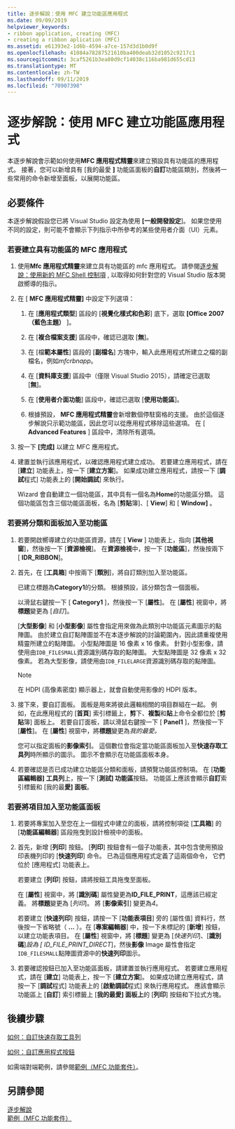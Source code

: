 ```yaml
---
title: 逐步解說：使用 MFC 建立功能區應用程式
ms.date: 09/09/2019
helpviewer_keywords:
- ribbon application, creating (MFC)
- creating a ribbon aplication (MFC)
ms.assetid: e61393e2-1d6b-4594-a7ce-157d3d1b0d9f
ms.openlocfilehash: 41084a78287521610ba400deab32d1052c9217c1
ms.sourcegitcommit: 3caf5261b3ea80d9cf14038c116ba981d655cd13
ms.translationtype: MT
ms.contentlocale: zh-TW
ms.lasthandoff: 09/11/2019
ms.locfileid: "70907398"
---
```

# <a name="walkthrough-creating-a-ribbon-application-by-using-mfc"></a>逐步解說：使用 MFC 建立功能區應用程式

本逐步解說會示範如何使用**MFC 應用程式精靈**來建立預設具有功能區的應用程式。 接著，您可以新增具有 [我的最愛 **]** 功能區面板的**自訂**功能區類別，然後將一些常用的命令新增至面板，以展開功能區。

## <a name="prerequisites"></a>必要條件

本逐步解說假設您已將 Visual Studio 設定為使用 **[一般開發設定**]。 如果您使用不同的設定，則可能不會顯示下列指示中所參考的某些使用者介面（UI）元素。

### <a name="to-create-an-mfc-application-that-has-a-ribbon"></a>若要建立具有功能區的 MFC 應用程式

1. 使用**Mfc 應用程式精靈**來建立具有功能區的 mfc 應用程式。 請參閱[逐步解說：使用新的 MFC Shell 控制項](walkthrough-using-the-new-mfc-shell-controls.md) , 以取得如何針對您的 Visual Studio 版本開啟嚮導的指示。

1. 在 [ **MFC 應用程式精靈]** 中設定下列選項：

    1. 在 [**應用程式類型**] 區段的 [**視覺化樣式和色彩**] 底下，選取 **[Office 2007 （藍色主題）** ]。

    1. 在 [**複合檔案支援**] 區段中，確認已選取 [**無**]。

    1. 在 [檔**範本屬性**] 區段的 [**副檔名**] 方塊中，輸入此應用程式所建立之檔的副檔名，例如*mfcrbnapp*。

    1. 在 [**資料庫支援**] 區段中（僅限 Visual Studio 2015），請確定已選取 [**無**]。

    1. 在 [**使用者介面功能**] 區段中，確認已選取 [**使用功能區**]。

    1. 根據預設， **MFC 應用程式精靈**會新增數個停駐窗格的支援。 由於這個逐步解說只示範功能區，因此您可以從應用程式移除這些選項。 在 [ **Advanced Features** ] 區段中，清除所有選項。

1. 按一下 **[完成]** 以建立 MFC 應用程式。

1. 建置並執行該應用程式，以確認應用程式建立成功。 若要建立應用程式，請在 [**建立**] 功能表上，按一下 [**建立方案**]。 如果成功建立應用程式，請按一下 [**調試**程式] 功能表上的 [**開始調試**] 來執行。

    Wizard 會自動建立一個功能區，其中具有一個名為**Home**的功能區分類。 這個功能區包含三個功能區面板，名為 [**剪貼**簿]、[ **View**] 和 [ **Window]** 。

### <a name="to-add-a-category-and-panel-to-the-ribbon"></a>若要將分類和面板加入至功能區

1. 若要開啟嚮導建立的功能區資源，請在 [ **View** ] 功能表上，指向 [**其他視窗**]，然後按一下 [**資源檢視**]。 在**資源檢視**中，按一下 [**功能區**]，然後按兩下 [ **IDR_RIBBON**]。

1. 首先，在 [**工具箱**] 中按兩下 [**類別**]，將自訂類別加入至功能區。

    已建立標題為**Category1**的分類。 根據預設，該分類包含一個面板。

    以滑鼠右鍵按一下 [ **Category1** ]，然後按一下 [**屬性**]。 在 [**屬性**] 視窗中，將**標題**變更為 [*自訂*]。

    [**大型影像**] 和 [**小型影像**] 屬性會指定用來做為此類別中功能區元素圖示的點陣圖。 由於建立自訂點陣圖並不在本逐步解說的討論範圍內，因此請重複使用精靈所建立的點陣圖。 小型點陣圖是 16 像素 x 16 像素。 針對小型影像，請使用由`IDB_FILESMALL`資源識別碼存取的點陣圖。 大型點陣圖是 32 像素 x 32 像素。 若為大型影像，請使用由`IDB_FILELARGE`資源識別碼存取的點陣圖。

    > [!NOTE]
    > 在 HDPI (高像素密度) 顯示器上，就會自動使用影像的 HDPI 版本。

1. 接下來，要自訂面板。 面板是用來將彼此邏輯相關的項目群組在一起。 例如，在此應用程式的 [**首頁**] 索引標籤上，**剪**下、**複製**和**貼**上命令全都位於 [**剪貼**簿] 面板上。 若要自訂面板，請以滑鼠右鍵按一下 [ **Panel1** ]，然後按一下 [**屬性**]。 在 [**屬性**] 視窗中，將**標題**變更為*我的最愛。*

    您可以指定面板的**影像索引**。 這個數位會指定當功能區面板加入至**快速存取工具列**時所顯示的圖示。 圖示不會顯示在功能區面板本身。

1. 若要確認是否已成功建立功能區分類和面板，請預覽功能區控制項。 在 [**功能區編輯器] 工具列**上，按一下 [**測試] 功能區**按鈕。 功能區上應該會顯示**自訂**索引標籤和 [我的最**愛] 面板**。

### <a name="to-add-elements-to-the-ribbon-panels"></a>若要將項目加入至功能區面板

1. 若要將專案加入至您在上一個程式中建立的面板，請將控制項從 [**工具箱**] 的 [**功能區編輯器**] 區段拖曳到設計檢視中的面板。

1. 首先，新增 [**列印**] 按鈕。 [**列印**] 按鈕會有一個子功能表，其中包含使用預設印表機列印的 [**快速列印**] 命令。 已為這個應用程式定義了這兩個命令， 它們位於 [應用程式] 功能表上。

    若要建立 [**列印**] 按鈕，請將按鈕工具拖曳至面板。

    在 [**屬性**] 視窗中，將 [**識別碼**] 屬性變更為**ID_FILE_PRINT**，這應該已經定義。 將**標題**變更為 [*列印*]。 將 [**影像索引**] 變更為*4*。

    若要建立 [**快速列印**] 按鈕，請按一下 [**功能表項目**] 旁的 [屬性值] 資料行，然後按一下省略號（ **...** ）。在 [**專案編輯器**] 中，按一下未標記的 [**新增**] 按鈕，以建立功能表項目。 在 [**屬性**] 視窗中，將 [**標題**] 變更為 [*快速列印*]、[**識別碼**]*設為 [* *ID_FILE_PRINT_DIRECT*]，然後**影像** Image 屬性會指定`IDB_FILESMALL`點陣圖資源中的**快速列印**圖示。

1. 若要確認按鈕已加入至功能區面板，請建置並執行應用程式。 若要建立應用程式，請在 [**建立**] 功能表上，按一下 [**建立方案**]。 如果成功建立應用程式，請按一下 [**調試**程式] 功能表上的 [**啟動調試**程式] 來執行應用程式。 應該會顯示功能區上 [**自訂**] 索引標籤上 [**我的最愛] 面板上**的 [**列印**] 按鈕和下拉式方塊。

## <a name="next-steps"></a>後續步驟

[如何：自訂快速存取工具列](../mfc/how-to-customize-the-quick-access-toolbar.md)

[如何：自訂應用程式按鈕](../mfc/how-to-customize-the-application-button.md)

如需端對端範例，請參閱[範例（MFC 功能套件）](../overview/visual-cpp-samples.md)。

## <a name="see-also"></a>另請參閱

[逐步解說](../mfc/walkthroughs-mfc.md)<br/>
[範例（MFC 功能套件）](../overview/visual-cpp-samples.md)
